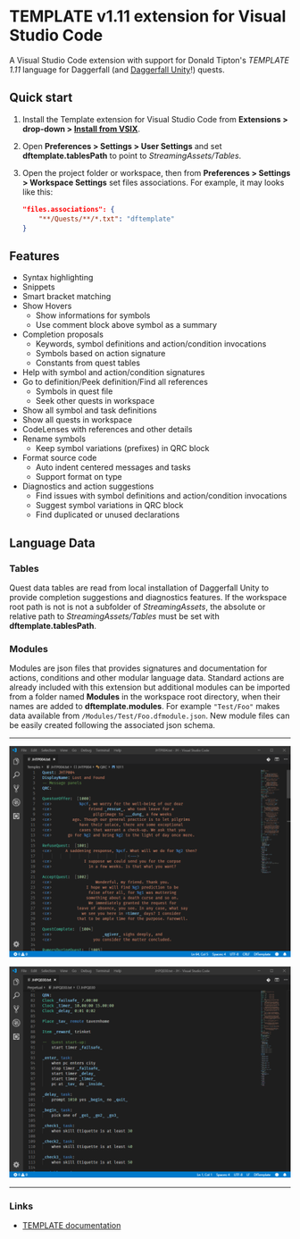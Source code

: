 # TEMPLATE v1.11 extension for Visual Studio Code

A Visual Studio Code extension with support for Donald Tipton's _TEMPLATE 1.11_ language for Daggerfall (and [Daggerfall Unity](https://github.com/Interkarma/daggerfall-unity)!) quests.

## Quick start

1. Install the Template extension for Visual Studio Code from **Extensions > drop-down > [Install from VSIX](https://code.visualstudio.com/docs/editor/extension-gallery#_install-from-a-vsix)**.
2. Open **Preferences > Settings > User Settings** and set **dftemplate.tablesPath** to point to _StreamingAssets/Tables_.
3. Open the project folder or workspace, then from **Preferences > Settings > Workspace Settings** set files associations. For example, it may looks like this:

    ```json
    "files.associations": {
        "**/Quests/**/*.txt": "dftemplate"
    }
    ```

## Features

* Syntax highlighting
* Snippets
* Smart bracket matching
* Show Hovers
    * Show informations for symbols
    * Use comment block above symbol as a summary
* Completion proposals
    * Keywords, symbol definitions and action/condition invocations
    * Symbols based on action signature
    * Constants from quest tables
* Help with symbol and action/condition signatures
* Go to definition/Peek definition/Find all references
    * Symbols in quest file
    * Seek other quests in workspace
* Show all symbol and task definitions
* Show all quests in workspace
* CodeLenses with references and other details
* Rename symbols
    * Keep symbol variations (prefixes) in QRC block
* Format source code
    * Auto indent centered messages and tasks
    * Support format on type
* Diagnostics and action suggestions
    * Find issues with symbol definitions and action/condition invocations
    * Suggest symbol variations in QRC block
    * Find duplicated or unused declarations

## Language Data

### Tables

Quest data tables are read from local installation of Daggerfall Unity to provide completion suggestions and diagnostics features. If the workspace root path is not is not a subfolder of _StreamingAssets_, the absolute or relative path to _StreamingAssets/Tables_ must be set with **dftemplate.tablesPath**.

### Modules

Modules are json files that provides signatures and documentation for actions, conditions and other modular language data. Standard actions are already included with this extension but additional modules can be imported from a folder named **Modules** in the workspace root directory, when their names are added to **dftemplate.modules**. For example `"Test/Foo"` makes data available from `/Modules/Test/Foo.dfmodule.json`. New module files can be easily created following the associated json schema.

-----------------------------------------------------------------------------------------------------------

![QRC](images/qrc.png)

![QBN](images/qbn.png)

-----------------------------------------------------------------------------------------------------------

### Links

* [TEMPLATE documentation](http://www.dfworkshop.net/static_files/questing-source-docs.html)
